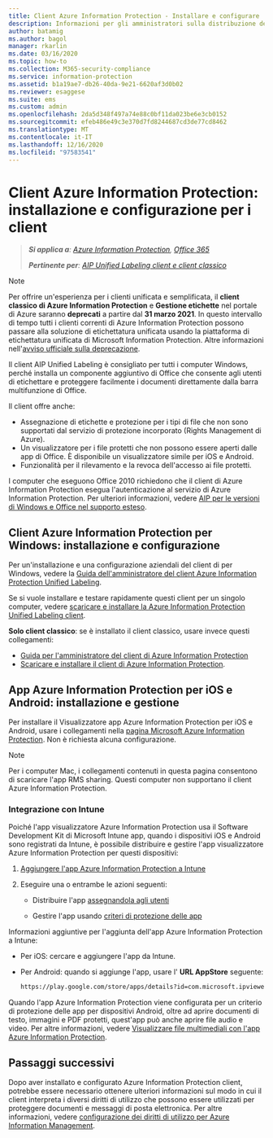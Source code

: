 ```yaml
---
title: Client Azure Information Protection - Installare e configurare
description: Informazioni per gli amministratori sulla distribuzione dei client di Azure Information Protection su computer e dispositivi mobili Windows.
author: batamig
ms.author: bagol
manager: rkarlin
ms.date: 03/16/2020
ms.topic: how-to
ms.collection: M365-security-compliance
ms.service: information-protection
ms.assetid: b1a19ae7-db26-40da-9e21-6620af3d0b02
ms.reviewer: esaggese
ms.suite: ems
ms.custom: admin
ms.openlocfilehash: 2da5d348f497a74e88c0bf11da023be6e3cb0152
ms.sourcegitcommit: efeb486e49c3e370d7fd8244687cd3de77cd8462
ms.translationtype: MT
ms.contentlocale: it-IT
ms.lasthandoff: 12/16/2020
ms.locfileid: "97583541"
---
```

# <a name="azure-information-protection-client-installation-and-configuration-for-clients"></a>Client Azure Information Protection: installazione e configurazione per i client

>***Si applica a**: [Azure Information Protection](https://azure.microsoft.com/pricing/details/information-protection), [Office 365](https://download.microsoft.com/download/E/C/F/ECF42E71-4EC0-48FF-AA00-577AC14D5B5C/Azure_Information_Protection_licensing_datasheet_EN-US.pdf)*
>
>***Pertinente per**: [AIP Unified Labeling client e client classico](faqs.md#whats-the-difference-between-the-azure-information-protection-classic-and-unified-labeling-clients)*

>[!NOTE]
> Per offrire un'esperienza per i clienti unificata e semplificata, il **client classico di Azure Information Protection** e **Gestione etichette** nel portale di Azure saranno **deprecati** a partire dal **31 marzo 2021**. In questo intervallo di tempo tutti i clienti correnti di Azure Information Protection possono passare alla soluzione di etichettatura unificata usando la piattaforma di etichettatura unificata di Microsoft Information Protection. Altre informazioni nell'[avviso ufficiale sulla deprecazione](https://aka.ms/aipclassicsunset).

Il client AIP Unified Labeling è consigliato per tutti i computer Windows, perché installa un componente aggiuntivo di Office che consente agli utenti di etichettare e proteggere facilmente i documenti direttamente dalla barra multifunzione di Office. 

Il client offre anche:

- Assegnazione di etichette e protezione per i tipi di file che non sono supportati dal servizio di protezione incorporato (Rights Management di Azure).
- Un visualizzatore per i file protetti che non possono essere aperti dalle app di Office. È disponibile un visualizzatore simile per iOS e Android.
- Funzionalità per il rilevamento e la revoca dell'accesso ai file protetti.

I computer che eseguono Office 2010 richiedono che il client di Azure Information Protection esegua l'autenticazione al servizio di Azure Information Protection. Per ulteriori informazioni, vedere [AIP per le versioni di Windows e Office nel supporto esteso](known-issues.md#aip-for-windows-and-office-versions-in-extended-support).
## <a name="the-azure-information-protection-client-for-windows-installation-and-configuration"></a>Client Azure Information Protection per Windows: installazione e configurazione

Per un'installazione e una configurazione aziendali del client di per Windows, vedere la [Guida dell'amministratore del client Azure Information Protection Unified Labeling](./rms-client/clientv2-admin-guide.md).

Se si vuole installare e testare rapidamente questi client per un singolo computer, vedere [scaricare e installare la Azure Information Protection Unified Labeling client](./rms-client/install-unifiedlabelingclient-app.md).

**Solo client classico**: se è installato il client classico, usare invece questi collegamenti:

- [Guida per l'amministratore del client di Azure Information Protection](./rms-client/client-admin-guide.md)
- [Scaricare e installare il client di Azure Information Protection](./rms-client/install-client-app.md).

## <a name="the-azure-information-protection-app-for-ios-and-android-installation-and-management"></a>App Azure Information Protection per iOS e Android: installazione e gestione

Per installare il Visualizzatore app Azure Information Protection per iOS e Android, usare i collegamenti nella [pagina Microsoft Azure Information Protection](https://go.microsoft.com/fwlink/?LinkId=303970). Non è richiesta alcuna configurazione.

> [!NOTE]
> Per i computer Mac, i collegamenti contenuti in questa pagina consentono di scaricare l'app RMS sharing. Questi computer non supportano il client Azure Information Protection.

### <a name="integration-with-intune"></a>Integrazione con Intune

Poiché l'app visualizzatore Azure Information Protection usa il Software Development Kit di Microsoft Intune app, quando i dispositivi iOS e Android sono registrati da Intune, è possibile distribuire e gestire l'app visualizzatore Azure Information Protection per questi dispositivi:

1. [Aggiungere l'app Azure Information Protection a Intune](/intune/apps/apps-add)

2. Eseguire una o entrambe le azioni seguenti:

    - Distribuire l'app [assegnandola agli utenti](/intune/apps/apps-deploy)

    - Gestire l'app usando [criteri di protezione delle app](/intune/apps/app-protection-policies)

Informazioni aggiuntive per l'aggiunta dell'app Azure Information Protection a Intune:

- Per iOS: cercare e aggiungere l'app da Intune.

- Per Android: quando si aggiunge l'app, usare l' **URL AppStore** seguente:

    ```md
    https://play.google.com/store/apps/details?id=com.microsoft.ipviewer
    ```

Quando l'app Azure Information Protection viene configurata per un criterio di protezione delle app per dispositivi Android, oltre ad aprire documenti di testo, immagini e PDF protetti, quest'app può anche aprire file audio e video. Per altre informazioni, vedere [Visualizzare file multimediali con l'app Azure Information Protection](/intune/fundamentals/end-user-mam-apps-android#view-media-files-with-the-azure-information-protection-app).

## <a name="next-steps"></a>Passaggi successivi

Dopo aver installato e configurato Azure Information Protection client, potrebbe essere necessario ottenere ulteriori informazioni sul modo in cui il client interpreta i diversi diritti di utilizzo che possono essere utilizzati per proteggere documenti e messaggi di posta elettronica. Per altre informazioni, vedere [configurazione dei diritti di utilizzo per Azure Information Management](configure-usage-rights.md).
